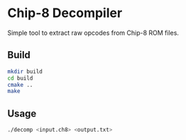 # Chip-8 Decompiler

Simple tool to extract raw opcodes from Chip-8 ROM files.

## Build

```bash
mkdir build
cd build
cmake ..
make
```

## Usage

```bash
./decomp <input.ch8> <output.txt>
```